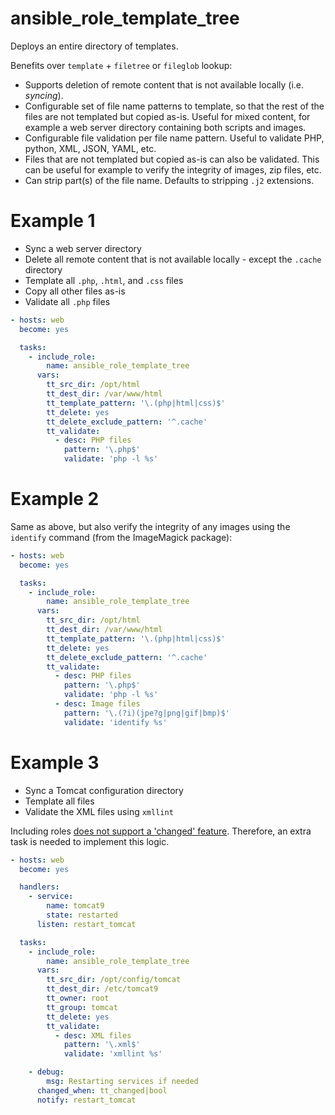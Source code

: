 # ansible_role_template_tree

Deploys an entire directory of templates.

Benefits over `template` + `filetree` or `fileglob` lookup:

- Supports deletion of remote content that is not available locally (i.e.
  _syncing_).
- Configurable set of file name patterns to template, so that the rest of the
  files are not templated but copied as-is. Useful for mixed content, for
  example a web server directory containing both scripts and images.
- Configurable file validation per file name pattern. Useful to validate
  PHP, python, XML, JSON, YAML, etc.
- Files that are not templated but copied as-is can also be validated. This can
  be useful for example to verify the integrity of images, zip files, etc.
- Can strip part(s) of the file name. Defaults to stripping `.j2` extensions.


# Example 1

- Sync a web server directory
- Delete all remote content that is not available locally - except the `.cache`
  directory
- Template all `.php`, `.html`, and `.css` files
- Copy all other files as-is
- Validate all `.php` files

```yaml
- hosts: web
  become: yes

  tasks:
    - include_role:
        name: ansible_role_template_tree
      vars:
        tt_src_dir: /opt/html
        tt_dest_dir: /var/www/html
        tt_template_pattern: '\.(php|html|css)$'
        tt_delete: yes
        tt_delete_exclude_pattern: '^.cache'
        tt_validate:
          - desc: PHP files
            pattern: '\.php$'
            validate: 'php -l %s'
```

# Example 2

Same as above, but also verify the integrity of any images using the `identify` command (from the ImageMagick package):

```yaml
- hosts: web
  become: yes

  tasks:
    - include_role:
        name: ansible_role_template_tree
      vars:
        tt_src_dir: /opt/html
        tt_dest_dir: /var/www/html
        tt_template_pattern: '\.(php|html|css)$'
        tt_delete: yes
        tt_delete_exclude_pattern: '^.cache'
        tt_validate:
          - desc: PHP files
            pattern: '\.php$'
            validate: 'php -l %s'
          - desc: Image files
            pattern: '\.(?i)(jpe?g|png|gif|bmp)$'
            validate: 'identify %s'
```

# Example 3

- Sync a Tomcat configuration directory
- Template all files
- Validate the XML files using `xmllint`

Including roles [does not support a 'changed'
feature](https://github.com/ansible/ansible/issues/26537). Therefore, an extra task
is needed to implement this logic.


```yaml
- hosts: web
  become: yes

  handlers:
    - service:
        name: tomcat9
        state: restarted
      listen: restart_tomcat

  tasks:
    - include_role:
        name: ansible_role_template_tree
      vars:
        tt_src_dir: /opt/config/tomcat
        tt_dest_dir: /etc/tomcat9
        tt_owner: root
        tt_group: tomcat
        tt_delete: yes
        tt_validate:
          - desc: XML files
            pattern: '\.xml$'
            validate: 'xmllint %s'

    - debug:
        msg: Restarting services if needed
      changed_when: tt_changed|bool
      notify: restart_tomcat
```
